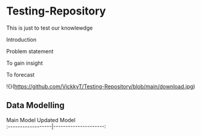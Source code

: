 # Testing-Repository

This is just to test our knowlewdge

Introduction

Problem statement

To gain insight 

To forecast


!{}(https://github.com/VickkyT/Testing-Repository/blob/main/download.jpg)

## Data Modelling
Main Model                 Updated Model  
:------------------|---------------------:
